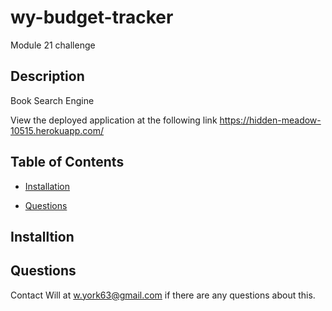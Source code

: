 # wy-budget-tracker
Module 21 challenge

## Description
Book Search Engine

View the deployed application at the following link 
https://hidden-meadow-10515.herokuapp.com/


## Table of Contents

  * [Installation](#installation)

  * [Questions](#questions)


## Installtion


## Questions 
Contact Will at w.york63@gmail.com if there are any questions about this. 